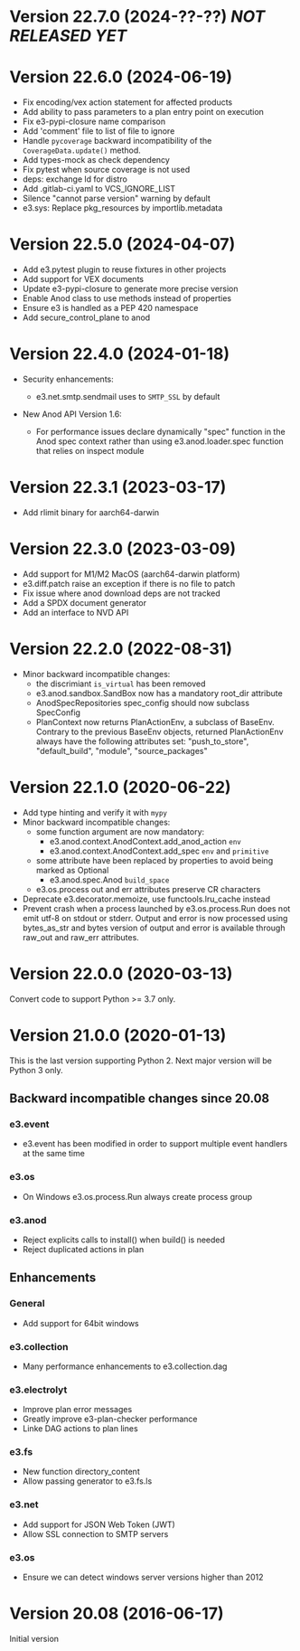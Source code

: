 # Version 22.7.0 (2024-??-??) *NOT RELEASED YET*

# Version 22.6.0 (2024-06-19)

* Fix encoding/vex action statement for affected products
* Add ability to pass parameters to a plan entry point on execution
* Fix e3-pypi-closure name comparison
* Add 'comment' file to list of file to ignore
* Handle `pycoverage` backward incompatibility of the `CoverageData.update()`
  method.
* Add types-mock as check dependency
* Fix pytest when source coverage is not used
* deps: exchange ld for distro
* Add .gitlab-ci.yaml to VCS_IGNORE_LIST
* Silence "cannot parse version" warning by default
* e3.sys: Replace pkg_resources by importlib.metadata

# Version 22.5.0 (2024-04-07)

* Add e3.pytest plugin to reuse fixtures in other projects
* Add support for VEX documents
* Update e3-pypi-closure to generate more precise version
* Enable Anod class to use methods instead of properties
* Ensure e3 is handled as a PEP 420 namespace
* Add secure_control_plane to anod

# Version 22.4.0 (2024-01-18)

* Security enhancements:
  * e3.net.smtp.sendmail uses to ``SMTP_SSL`` by default

* New Anod API Version 1.6:
  * For performance issues declare dynamically "spec" function in the
    Anod spec context rather than using e3.anod.loader.spec function
    that relies on inspect module

# Version 22.3.1 (2023-03-17)

* Add rlimit binary for aarch64-darwin

# Version 22.3.0 (2023-03-09)

* Add support for M1/M2 MacOS (aarch64-darwin platform)
* e3.diff.patch raise an exception if there is no file to patch
* Fix issue where anod download deps are not tracked
* Add a SPDX document generator
* Add an interface to NVD API

# Version 22.2.0 (2022-08-31)

* Minor backward incompatible changes:
  * the discrimiant ``is_virtual`` has been removed
  * e3.anod.sandbox.SandBox now has a mandatory root_dir attribute
  * AnodSpecRepositories spec_config should now subclass SpecConfig
  * PlanContext now returns PlanActionEnv, a subclass of BaseEnv. Contrary
    to the previous BaseEnv objects, returned PlanActionEnv always have
    the following attributes set: "push_to_store", "default_build",
    "module", "source_packages"

# Version 22.1.0 (2020-06-22)

* Add type hinting and verify it with ``mypy``
* Minor backward incompatible changes:
  * some function argument are now mandatory:
    * e3.anod.context.AnodContext.add_anod_action ``env``
    * e3.anod.context.AnodContext.add_spec ``env`` and ``primitive``
  * some attribute have been replaced by properties to avoid being marked as Optional
    * e3.anod.spec.Anod ``build_space``
  * e3.os.process out and err attributes preserve CR characters
* Deprecate e3.decorator.memoize, use functools.lru_cache instead
* Prevent crash when a process launched by e3.os.process.Run does not emit utf-8
  on stdout or stderr. Output and error is now processed using bytes_as_str and
  bytes version of output and error is available through raw_out and raw_err
  attributes.

# Version 22.0.0 (2020-03-13)

Convert code to support Python >= 3.7 only.

# Version 21.0.0 (2020-01-13)

This is the last version supporting Python 2. Next major version will be Python 3 only.

## Backward incompatible changes since 20.08

### e3.event

* e3.event has been modified in order to support multiple event
  handlers at the same time

### e3.os

* On Windows e3.os.process.Run always create process group

### e3.anod

* Reject explicits calls to install() when build() is needed
* Reject duplicated actions in plan


## Enhancements

### General

* Add support for 64bit windows

### e3.collection

* Many performance enhancements to e3.collection.dag

### e3.electrolyt

* Improve plan error messages
* Greatly improve e3-plan-checker performance
* Linke DAG actions to plan lines

### e3.fs

* New function directory_content
* Allow passing generator to e3.fs.ls

### e3.net

* Add support for JSON Web Token (JWT)
* Allow SSL connection to SMTP servers

### e3.os

* Ensure we can detect windows server versions higher than 2012

# Version 20.08 (2016-06-17)

Initial version
